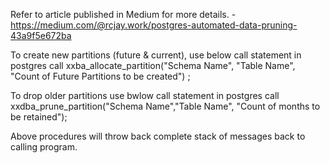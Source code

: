 Refer to article published in Medium for more details. - https://medium.com/@rcjay.work/postgres-automated-data-pruning-43a9f5e672ba

To create new partitions (future & current), use below call statement in postgres
call xxba_allocate_partition("Schema Name", "Table Name", "Count of Future Partitions to be created") ; 

To drop older partitions use bwlow call statement in postgres
call xxdba_prune_partition("Schema Name","Table Name", "Count of months to be retained"); 

Above procedures will throw back complete stack of messages back to calling program. 
